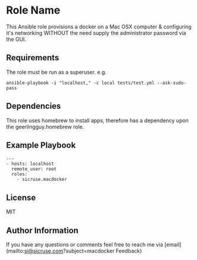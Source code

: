 Role Name
=========

This Ansible role provisions a docker on a Mac OSX computer & configuring it's networking WITHOUT the need supply the administrator password via the GUI.

Requirements
------------

The role must be run as a superuser. e.g.

~~~~
ansible-playbook -i "localhost," -c local tests/test.yml --ask-sudo-pass
~~~~

Dependencies
------------

This role uses homebrew to install apps, therefore has a dependency upon the geerlingguy.homebrew role.

Example Playbook
----------------

	---
	- hosts: localhost
	  remote_user: root
	  roles:
	    - sicruse.macdocker

License
-------

MIT

Author Information
------------------

If you have any questions or comments feel free to reach me via [email](mailto:si@sicruse.com?subject=macdocker Feedback)
